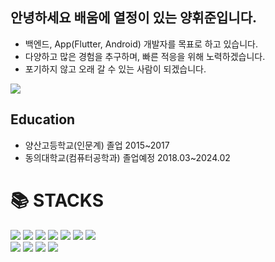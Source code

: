 ## 안녕하세요 배움에 열정이 있는 양휘준입니다. 
- 백엔드, App(Flutter, Android) 개발자를 목표로 하고 있습니다.
- 다양하고 많은 경험을 추구하며, 빠른 적응을 위해 노력하겠습니다.
- 포기하지 않고 오래 갈 수 있는 사람이 되겠습니다.

[<img src="https://img.shields.io/badge/Tistory-000000?style=for-the-badge&logo=tistory&logoColor=white">](https://dambi0.tistory.com/)


## Education
- 양산고등학교(인문계) 졸업 2015~2017
- 동의대학교(컴퓨터공학과) 졸업예정 2018.03~2024.02


<div align=left><h1>📚 STACKS</h1></div>


  
  <img src="https://img.shields.io/badge/java-007396?style=for-the-badge&logo=java&logoColor=white"> 
  <img src="https://img.shields.io/badge/html5-E34F26?style=for-the-badge&logo=html5&logoColor=white"> 
  <img src="https://img.shields.io/badge/css-1572B6?style=for-the-badge&logo=css3&logoColor=white"> 
  <img src="https://img.shields.io/badge/javascript-F7DF1E?style=for-the-badge&logo=javascript&logoColor=black"> 
  
  <img src="https://img.shields.io/badge/apache tomcat-F8DC75?style=for-the-badge&logo=apachetomcat&logoColor=white">
  <img src="https://img.shields.io/badge/oracle-F80000?style=for-the-badge&logo=oracle&logoColor=white"> 
  <img src="https://img.shields.io/badge/mariaDB-003545?style=for-the-badge&logo=mariaDB&logoColor=white"> 
  <!-- <img src="https://img.shields.io/badge/firebase-FFCA28?style=for-the-badge&logo=firebase&logoColor=white"> -->
  <!-- <img src="https://img.shields.io/badge/spring-6DB33F?style=for-the-badge&logo=spring&logoColor=white"> -->
  <br>
  
  <img src="https://img.shields.io/badge/Android Studio-3DDC84?style=for-the-badge&logo=Android Studio&logoColor=white"/>
  <img src="https://img.shields.io/badge/flutter-02569B?style=for-the-badge&logo=flutter&logoColor=white">
  <img src="https://img.shields.io/badge/flutter-02569B?style=for-the-badge&logo=flutter&logoColor=white">
  <img src="https://img.shields.io/badge/github-181717?style=for-the-badge&logo=github&logoColor=white">
  <br>
  
